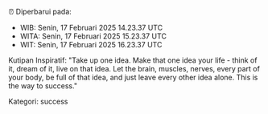 ⏰ Diperbarui pada:
- WIB: Senin, 17 Februari 2025 14.23.37 UTC
- WITA: Senin, 17 Februari 2025 15.23.37 UTC
- WIT: Senin, 17 Februari 2025 16.23.37 UTC

Kutipan Inspiratif:
"Take up one idea. Make that one idea your life - think of it, dream of it, live on that idea. Let the brain, muscles, nerves, every part of your body, be full of that idea, and just leave every other idea alone. This is the way to success."


Kategori: success

